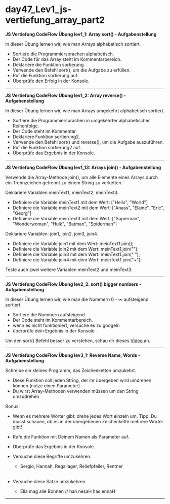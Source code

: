 # day47_Lev1_js-vertiefung_array_part2

**JS Vertiefung CodeFlow Übung lev1_1: Array sort() - Aufgabenstellung**

In dieser Übung lernen wir, wie man Arrays alphabetisch sortiert.

-   Sortiere die Programmiersprachen alphabetisch.
-   Der Code für das Array steht im Kommentarbereich.
-   Deklariere die Funktion sortierung.
-   Verwende den Befehl sort(), um die Aufgabe zu erfüllen.
-   Ruf die Funktion sortierung auf.
-   Überprüfe den Erfolg in der Konsole.

---

**JS Vertiefung CodeFlow Übung lev1_2: Array reverse() - Aufgabenstellung**

In dieser Übung lernen wir, wie man Arrays umgekehrt alphabetisch sortiert.

-   Sortiere die Programmiersprachen in umgekehrter alphabetischer Reihenfolge.
-   Der Code steht im Kommentar.
-   Deklariere Funktion sortierung2.
-   Verwende den Befehl sort() und reverse(), um die Aufgabe auszuführen.
-   Ruf die Funktion sortierung2 auf.
-   Überprüfe das Ergebnis in der Konsole.

---

**JS Vertiefung CodeFlow Übung lev1_13: Arrays join() - Aufgabenstellung**

Verwende die Array-Methode join(), um alle Elemente eines Arrays durch ein Trennzeichen getrennt zu einem String zu verketten.

Deklariere Variablen meinText1, meinText2, meinText3.

-   Definiere die Variable meinText1 mit dem Wert: ["Hello", "World"]
-   Definiere die Variable meinText2 mit dem Wert: ["Anass", "Elaine", "Eric", "Georg"]
-   Definiere die Variable meinText3 mit dem Wert: ["Superman", "Wonderwoman", "Hulk", "Batman", "Spiderman"]

Deklariere Variablen: join1, join2, join3, join4.

-   Definiere die Variable join1 mit dem Wert: meinText1.join();
-   Definiere die Variable join2 mit dem Wert: meinText1.join("");
-   Definiere die Variable join3 mit dem Wert: meinText1.join(" ");
-   Definiere die Variable join4 mit dem Wert: meinText1.join("+");

Teste auch zwei weitere Variablen meinText2 und meinText3.

---

**JS Vertiefung CodeFlow Übung lev2_2: sort() bigger numbers - Aufgabenstellung**

In dieser Übung lernen wir, wie man die Nummern 0 - ∞ aufsteigend sortiert.

-   Sortiere die Nummern aufsteigend.
-   Der Code steht im Kommentarbereich.
-   wenn es nicht funktioniert, versuche es zu googeln
-   überprüfe dein Ergebnis in der Konsole

Um den sort() Befehl besser zu verstehen, schau dir dieses <a href="https://www.youtube.com/watch?v=MWD-iKzR2c8">Video</a> an.

---

**JS Vertiefung CodeFlow Übung lev3_1: Reverse Name, Words - Aufgabenstellung**

Schreibe ein kleines Programm, das Zeichenketten umzukehrt.

-   Diese Funktion soll jeden String, der ihr übergeben wird umdrehen können (nutze einen Parameter)
-   Du wirst Array-Methoden verwenden müssen um den String umzudrehen

Bonus:

-   Wenn es mehrere Wörter gibt: drehe jedes Wort einzeln um.
    Tipp: Du musst schauen, ob es in der übergebenen Zeichenkette mehrere Wörter gibt!

-   Rufe die Funktion mit Deinem Namen als Parameter auf.
-   Überprüfe das Ergebnis in der Konsole.
-   Versuche diese Begriffe umzukehren.
    -   Sergio, Hannah, Regallager, Reliefpfeiler, Rentner<br><br>
-   Versuche diese Sätze umzukehren.
    -   Ella mag alle Bohnen // han nesaH has ennaH

---
